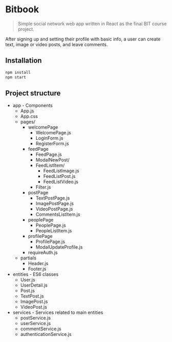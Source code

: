 # Bitbook
> Simple social network web app written in React as the final BIT course project.

After signing up and setting their profile with basic info, a user can create text, image or video posts, and leave comments.


## Installation

```sh
npm install
npm start
```

## Project structure

* app - Components
	* App.js
	* App.css
	* pages/
		* welcomePage
			* WelcomePage.js
			* LoginForm.js           
			* RegisterForm.js
		* feedPage
			* FeedPage.js
			* ModalNewPost/
			* FeedListItem/
				* FeedListImage.js
				* FeedListPost.js
				* FeedListVideo.js
			* Filter.js              
		* postPage
			* TextPostPage.js
			* ImagePostPage.js
			* VideoPostPage.js
			* CommentsListItem.js    
		* peoplePage
			* PeoplePage.js
			* PeopleListItem.js      
		* profilePage
			* ProfilePage.js         
			* ModalUpdateProfile.js  
		* requireAuth.js
	* partials
		* Header.js                  
		* Footer.js
* entities - ES6 classes
	* User.js
	* UserDetail.js
	* Post.js
	* TextPost.js
	* ImagePost.js
	* VideoPost.js
* services - Services related to main entities
	* postService.js
	* userService.js
	* commentService.js
	* authenticationService.js
